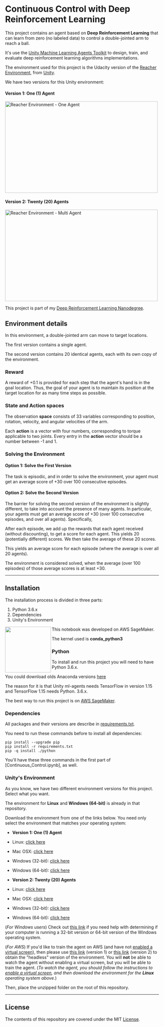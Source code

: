 # Continuous Control with Deep Reinforcement Learning

This project contains an agent based on **Deep Reinforcement Learning** that can learn from zero (no labeled data) to control a double-jointed arm to reach a ball.

It's use the [Unity Machine Learning Agents Toolkit](https://github.com/Unity-Technologies/ml-agents) to design, train, and evaluate deep reinforcement learning algorithms implementations.

The environment used for this project is the Udacity version of the [Reacher Environment](https://github.com/Unity-Technologies/ml-agents/blob/master/docs/Learning-Environment-Examples.md#reacher), from [Unity](https://unity3d.com/pt/machine-learning).

We have two versions for this Unity environment:

#### Version 1: One (1) Agent

<img src="https://www.katnoria.com/static/singleplayer-18f6053955fdb4e6d4a4a470f20199ab.gif" alt="Reacher Environment - One Agent" width="500" height="300">

#### Version 2: Twenty (20) Agents

<img src="https://user-images.githubusercontent.com/10624937/43851024-320ba930-9aff-11e8-8493-ee547c6af349.gif" alt="Reacher Environment - Multi Agent" width="500" height="300">

This project is part of my [Deep Reinforcement Learning Nanodegree](https://www.udacity.com/course/deep-reinforcement-learning-nanodegree--nd893).

## Environment details

In this environment, a double-jointed arm can move to target locations.

The first version contains a single agent.

The second version contains 20 identical agents, each with its own copy of the environment.

### Reward

A reward of +0.1 is provided for each step that the agent's hand is in the goal location. Thus, the goal of your agent is to maintain its position at the target location for as many time steps as possible.

### State and Action spaces

The observation **space** consists of 33 variables corresponding to position, rotation, velocity, and angular velocities of the arm.

Each **action** is a vector with four numbers, corresponding to torque applicable to two joints. Every entry in the **action** vector should be a number between -1 and 1.

### Solving the Environment

#### Option 1: Solve the First Version

The task is episodic, and in order to solve the environment, your agent must get an average score of +30 over 100 consecutive episodes.

#### Option 2: Solve the Second Version

The barrier for solving the second version of the environment is slightly different, to take into account the presence of many agents. In particular, your agents must get an average score of +30 (over 100 consecutive episodes, and over all agents). Specifically,

After each episode, we add up the rewards that each agent received (without discounting), to get a score for each agent. This yields 20 (potentially different) scores. We then take the average of these 20 scores.

This yields an average score for each episode (where the average is over all 20 agents).

The environment is considered solved, when the average (over 100 episodes) of those average scores is at least +30.

---

## Installation

The installation process is divided in three parts:

1. Python 3.6.x
2. Dependencies
3. Unity's Environment

<img align="left" width="150" src="https://www.nclouds.com/img/services/toolkit/sagemaker.png"/>

This notebook was developed on AWS SageMaker.

The kernel used is **conda_python3**



### Python

To install and run this project you will need to have Python 3.6.x.

You could download olds Anaconda versions [here](https://repo.anaconda.com/archive/)

The reason for it is that Unity ml-agents needs TensorFlow in version 1.15 and TensorFlow 1.15 needs Python. 3.6.x.

The best way to run this project is on [AWS SageMaker](https://aws.amazon.com/pt/sagemaker/).

### Dependencies 

All packages and their versions are describe in [requirements.txt](requirements.txt).

You need to run these commands before to install all dependencies:

```
pip install --upgrade pip
pip install -r requirements.txt
pip -q install ./python
```

You'll have these three commands in the first part of [Continuous_Control.ipynb], as well.

### Unity's Environment

As you know, we have two different environment versions for this project. Select what you want.

The environment for **Linux** and **Windows (64-bit)** is already in that repository.

Download the environment from one of the links below.  You need only select the environment that matches your operating system:

- **Version 1: One (1) Agent**
 - Linux: [click here](https://s3-us-west-1.amazonaws.com/udacity-drlnd/P2/Reacher/one_agent/Reacher_Linux.zip)
 - Mac OSX: [click here](https://s3-us-west-1.amazonaws.com/udacity-drlnd/P2/Reacher/one_agent/Reacher.app.zip)
 - Windows (32-bit): [click here](https://s3-us-west-1.amazonaws.com/udacity-drlnd/P2/Reacher/one_agent/Reacher_Windows_x86.zip)
 - Windows (64-bit): [click here](https://s3-us-west-1.amazonaws.com/udacity-drlnd/P2/Reacher/one_agent/Reacher_Windows_x86_64.zip)

- **Version 2: Twenty (20) Agents**
 - Linux: [click here](https://s3-us-west-1.amazonaws.com/udacity-drlnd/P2/Reacher/Reacher_Linux.zip)
 - Mac OSX: [click here](https://s3-us-west-1.amazonaws.com/udacity-drlnd/P2/Reacher/Reacher.app.zip)
 - Windows (32-bit): [click here](https://s3-us-west-1.amazonaws.com/udacity-drlnd/P2/Reacher/Reacher_Windows_x86.zip)
 - Windows (64-bit): [click here](https://s3-us-west-1.amazonaws.com/udacity-drlnd/P2/Reacher/Reacher_Windows_x86_64.zip)

(_For Windows users_) Check out [this link](https://support.microsoft.com/en-us/help/827218/how-to-determine-whether-a-computer-is-running-a-32-bit-version-or-64) if you need help with determining if your computer is running a 32-bit version or 64-bit version of the Windows operating system.

(_For AWS_) If you'd like to train the agent on AWS (and have not [enabled a virtual screen](https://github.com/Unity-Technologies/ml-agents/blob/master/docs/Training-on-Amazon-Web-Service.md)), then please use [this link](https://s3-us-west-1.amazonaws.com/udacity-drlnd/P2/Reacher/one_agent/Reacher_Linux_NoVis.zip) (version 1) or [this link](https://s3-us-west-1.amazonaws.com/udacity-drlnd/P2/Reacher/Reacher_Linux_NoVis.zip) (version 2) to obtain the "headless" version of the environment.  You will **not** be able to watch the agent without enabling a virtual screen, but you will be able to train the agent.  (_To watch the agent, you should follow the instructions to [enable a virtual screen](https://github.com/Unity-Technologies/ml-agents/blob/master/docs/Training-on-Amazon-Web-Service.md), and then download the environment for the **Linux** operating system above._)
    
Then, place the unzipped folder on the root of this repository.

---

## License

The contents of this repository are covered under the MIT [License](LICENSE).